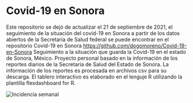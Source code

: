 # Covid-19 en Sonora

Este repositorio se dejó de actualizar el 21 de septiembre de 2021, el seguimiento de la situación del covid-19 en Sonora a partir de los datos abiertos de la Secretaría de Salud federal se puede encontrar en el repositorio Covid-19 en Sonora https://github.com/dogomoreno/Covid-19-en-Sonora
Seguimiento a la situación que guarda la Covid-19 en el estado de Sonora, México.
Proyecto personal basado en la información de los reportes diarios de la Secretaría de Salud del Estado de Sonora.
La información de los reportes es procesada en archivos csv para su descarga.
El tablero interactivo es elaborado en el lenguje R utilizando la plantilla flexdashboard for R. 

![Incidencia semanal](https://raw.githubusercontent.com/dogomoreno/Covid19-Sonora-Municipios/master/Gr%C3%A1ficos%20diarios/diariomapinci.png)
